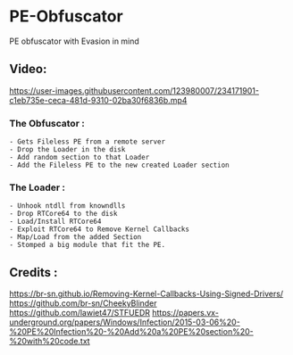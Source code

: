# PE-Obfuscator
PE obfuscator with Evasion in mind

## Video:
https://user-images.githubusercontent.com/123980007/234171901-c1eb735e-ceca-481d-9310-02ba30f6836b.mp4


### The Obfuscator :
    - Gets Fileless PE from a remote server
    - Drop the Loader in the disk 
    - Add random section to that Loader
    - Add the Fileless PE to the new created Loader section

### The Loader :
    - Unhook ntdll from knowndlls
    - Drop RTCore64 to the disk
    - Load/Install RTCore64
    - Exploit RTCore64 to Remove Kernel Callbacks
    - Map/Load from the added Section
    - Stomped a big module that fit the PE.
    
 ## Credits :
 https://br-sn.github.io/Removing-Kernel-Callbacks-Using-Signed-Drivers/
 https://github.com/br-sn/CheekyBlinder
 https://github.com/lawiet47/STFUEDR
 https://papers.vx-underground.org/papers/Windows/Infection/2015-03-06%20-%20PE%20Infection%20-%20Add%20a%20PE%20section%20-%20with%20code.txt

